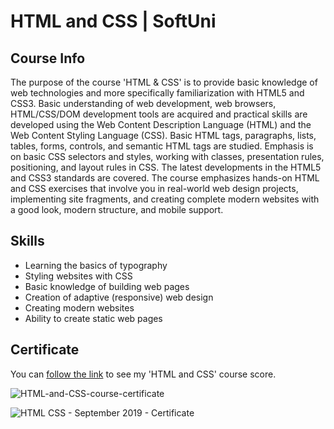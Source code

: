 # HTML and CSS | SoftUni

## Course Info

The purpose of the course 'HTML & CSS' is to provide basic knowledge of web technologies and more specifically familiarization with HTML5 and CSS3. Basic understanding of web development, web browsers, HTML/CSS/DOM development tools are acquired and practical skills are developed using the Web Content Description Language (HTML) and the Web Content Styling Language (CSS). Basic HTML tags, paragraphs, lists, tables, forms, controls, and semantic HTML tags are studied. Emphasis is on basic CSS selectors and styles, working with classes, presentation rules, positioning, and layout rules in CSS. The latest developments in the HTML5 and CSS3 standards are covered. The course emphasizes hands-on HTML and CSS exercises that involve you in real-world web design projects, implementing site fragments, and creating complete modern websites with a good look, modern structure, and mobile support.

## Skills

- Learning the basics of typography
- Styling websites with CSS
- Basic knowledge of building web pages
- Creation of adaptive (responsive) web design
- Creating modern websites
- Ability to create static web pages

## Certificate

You can [follow the link](https://softuni.bg/certificates/details/75541/966be246) to see my 'HTML and CSS' course score.

![HTML-and-CSS-course-certificate](https://softuni.bg/certificates/details/75541/966be246)

![HTML   CSS - September 2019 - Certificate](https://github.com/yopopova/HTML_and_CSS_SoftUni/assets/59256039/43d6da19-de7e-42e0-820a-534f6a3f06ff)